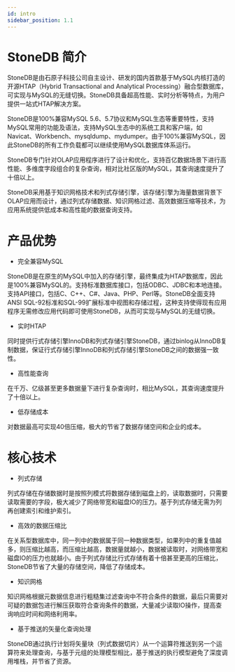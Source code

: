 ```yaml
---
id: intro
sidebar_position: 1.1
---
```


# StoneDB 简介

StoneDB是由石原子科技公司自主设计、研发的国内首款基于MySQL内核打造的开源HTAP（Hybrid Transactional and Analytical Processing）融合型数据库，可实现与MySQL的无缝切换。StoneDB具备超高性能、实时分析等特点，为用户提供一站式HTAP解决方案。

StoneDB是100%兼容MySQL 5.6、5.7协议和MySQL生态等重要特性，支持MySQL常用的功能及语法，支持MySQL生态中的系统工具和客户端，如Navicat、Workbench、mysqldump、mydumper。由于100%兼容MySQL，因此StoneDB的所有工作负载都可以继续使用MySQL数据库体系运行。

StoneDB专门针对OLAP应用程序进行了设计和优化，支持百亿数据场景下进行高性能、多维度字段组合的复杂查询，相对比社区版的MySQL，其查询速度提升了十倍以上。

StoneDB采用基于知识网格技术和列式存储引擎，该存储引擎为海量数据背景下OLAP应用而设计，通过列式存储数据、知识网格过滤、高效数据压缩等技术，为应用系统提供低成本和高性能的数据查询支持。

# 产品优势

- 完全兼容MySQL

StoneDB是在原生的MySQL中加入的存储引擎，最终集成为HTAP数据库，因此是100%兼容MySQL的。支持标准数据库接口，包括ODBC、JDBC和本地连接。支持API接口，包括C、C++、C#、Java、PHP、Perl等。StoneDB全面支持ANSI SQL-92标准和SQL-99扩展标准中视图和存储过程，这种支持使得现有应用程序无需修改应用代码即可使用StoneDB，从而可实现与MySQL的无缝切换。

- 实时HTAP

同时提供行式存储引擎InnoDB和列式存储引擎StoneDB，通过binlog从InnoDB复制数据，保证行式存储引擎InnoDB和列式存储引擎StoneDB之间的数据强一致性。

- 高性能查询

在千万、亿级甚至更多数据量下进行复杂查询时，相比MySQL，其查询速度提升了十倍以上。

- 低存储成本

对数据最高可实现40倍压缩，极大的节省了数据存储空间和企业的成本。

# 核心技术

- 列式存储

列式存储在存储数据时是按照列模式将数据存储到磁盘上的，读取数据时，只需要读取需要的字段，极大减少了网络带宽和磁盘IO的压力。基于列式存储无需为列再创建索引和维护索引。

- 高效的数据压缩比

在关系型数据库中，同一列中的数据属于同一种数据类型，如果列中的重复值越多，则压缩比越高，而压缩比越高，数据量就越小，数据被读取时，对网络带宽和磁盘IO的压力也就越小。由于列式存储比行式存储有着十倍甚至更高的压缩比，StoneDB节省了大量的存储空间，降低了存储成本。

- 知识网格

知识网格根据元数据信息进行粗糙集过滤查询中不符合条件的数据，最后只需要对可疑的数据包进行解压获取符合查询条件的数据，大量减少读取IO操作，提高查询响应时间和网络利用率。

- 基于推送的矢量化查询处理

StoneDB通过执行计划将矢量块（列式数据切片）从一个运算符推送到另一个运算符来处理查询，与基于元组的处理模型相比，基于推送的执行模型避免了深度调用堆栈，并节省了资源。